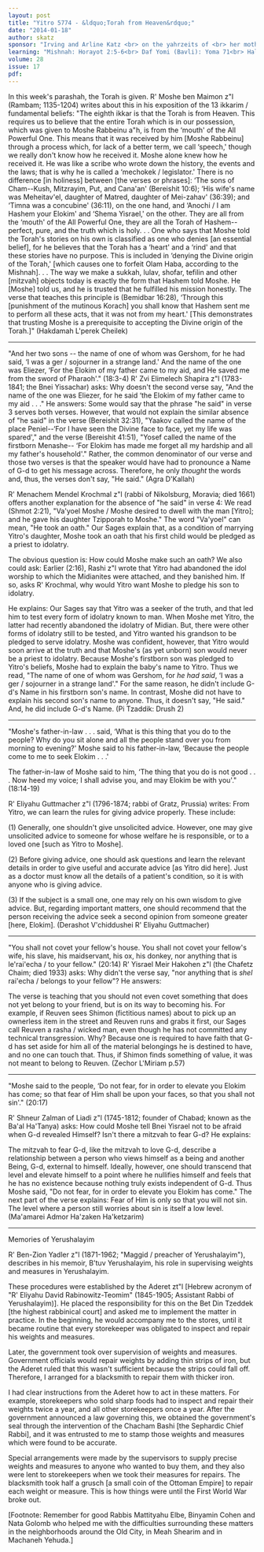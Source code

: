 ```yaml
---
layout: post
title: "Yitro 5774 - &ldquo;Torah from Heaven&rdquo;"
date: "2014-01-18"
author: skatz
sponsor: "Irving and Arline Katz <br> on the yahrzeits of <br> her mother Fradel bat Yaakov Shulim (Reiss) a\"h <br> and his father <br> Chaim Eliezer ben Avigdor Moshe Hakohen (Katz) a\"h"
learning: "Mishnah: Horayot 2:5-6<br> Daf Yomi (Bavli): Yoma 71<br> Halachah: Mishnah Berurah 328:8-10"
volume: 28
issue: 17
pdf: 
---
```


In this week's parashah, the Torah is given. R' Moshe ben Maimon z"l (Rambam; 1135-1204) writes about this in his exposition of the 13 ikkarim / fundamental beliefs: "The eighth ikkar is that the Torah is from Heaven. This requires us to believe that the entire Torah which is in our possession, which was given to Moshe Rabbeinu a"h, is from the &lsquo;mouth' of the All Powerful One. This means that it was received by him \[Moshe Rabbeinu\] through a process which, for lack of a better term, we call &lsquo;speech,' though we really don't know how he received it. Moshe alone knew how he received it. He was like a scribe who wrote down the history, the events and the laws; that is why he is called a &lsquo;mechokek / legislator.' There is no difference \[in holiness\] between \[the verses or phrases\]: &lsquo;The sons of Cham--Kush, Mitzrayim, Put, and Cana'an' (Bereishit 10:6); &lsquo;His wife's name was Meheitav'el, daughter of Matred, daughter of Mei-zahav' (36:39); and &lsquo;Timna was a concubine' (36:11), on the one hand, and &lsquo;Anochi / I am Hashem your Elokim' and &lsquo;Shema Yisrael,' on the other. They are all from the &lsquo;mouth' of the All Powerful One, they are all the Torah of Hashem--perfect, pure, and the truth which is holy. . . One who says that Moshe told the Torah's stories on his own is classified as one who denies \[an essential belief\], for he believes that the Torah has a &lsquo;heart' and a &lsquo;rind' and that these stories have no purpose. This is included in &lsquo;denying the Divine origin of the Torah,' \[which causes one to forfeit Olam Haba, according to the Mishnah\]. . . The way we make a sukkah, lulav, shofar, tefilin and other \[mitzvah\] objects today is exactly the form that Hashem told Moshe. He \[Moshe\] told us, and he is trusted that he fulfilled his mission honestly. The verse that teaches this principle is (Bemidbar 16:28), &lsquo;Through this \[punishment of the mutinous Korach\] you shall know that Hashem sent me to perform all these acts, that it was not from my heart.' \[This demonstrates that trusting Moshe is a prerequisite to accepting the Divine origin of the Torah.\]" (Hakdamah L'perek Cheilek)

*********

"And her two sons -- the name of one of whom was Gershom, for he had said, &lsquo;I was a ger / sojourner in a strange land.' And the name of the one was Eliezer, &lsquo;For the Elokim of my father came to my aid, and He saved me from the sword of Pharaoh'." (18:3-4) R' Zvi Elimelech Shapira z"l (1783-1841; the Bnei Yissachar) asks: Why doesn't the second verse say, "And the name of the one was Eliezer, for he said &lsquo;the Elokim of my father came to my aid . . ." He answers: Some would say that the phrase "he said" in verse 3 serves both verses. However, that would not explain the similar absence of "he said" in the verse (Bereishit 32:31), "Yaakov called the name of the place Peniel--&lsquo;For I have seen the Divine face to face, yet my life was spared'," and the verse (Bereishit 41:51), "Yosef called the name of the firstborn Menashe-- &lsquo;For Elokim has made me forget all my hardship and all my father's household'." Rather, the common denominator of our verse and those two verses is that the speaker would have had to pronounce a Name of G-d to get his message across. Therefore, he only *thought* the words and, thus, the verses don't say, "He said." (Agra D'Kallah)

R' Menachem Mendel Krochmal z"l (rabbi of Nikolsburg, Moravia; died 1661) offers another explanation for the absence of "he said" in verse 4: We read (Shmot 2:21), "Va'yoel Moshe / Moshe desired to dwell with the man \[Yitro\]; and he gave his daughter Tzipporah to Moshe." The word "Va'yoel" can mean, "He took an oath." Our Sages explain that, as a condition of marrying Yitro's daughter, Moshe took an oath that his first child would be pledged as a priest to idolatry.

The obvious question is: How could Moshe make such an oath? We also could ask: Earlier (2:16), Rashi z"l wrote that Yitro had abandoned the idol worship to which the Midianites were attached, and they banished him. If so, asks R' Krochmal, why would Yitro want Moshe to pledge his son to idolatry.

He explains: Our Sages say that Yitro was a seeker of the truth, and that led him to test every form of idolatry known to man. When Moshe met Yitro, the latter had recently abandoned the idolatry of Midian. But, there were other forms of idolatry still to be tested, and Yitro wanted his grandson to be pledged to serve idolatry. Moshe was confident, however, that Yitro would soon arrive at the truth and that Moshe's (as yet unborn) son would never be a priest to idolatry. Because Moshe's firstborn son was pledged to Yitro's beliefs, Moshe had to explain the baby's name to Yitro. Thus we read, "The name of one of whom was Gershom, for *he had said*, &lsquo;I was a ger / sojourner in a strange land'." For the same reason, he didn't include G-d's Name in his firstborn son's name. In contrast, Moshe did not have to explain his second son's name to anyone. Thus, it doesn't say, "He said." And, he did include G-d's Name. (Pi Tzaddik: Drush 2)

********

"Moshe's father-in-law . . . said, &lsquo;What is this thing that you do to the people? Why do you sit alone and all the people stand over you from morning to evening?' Moshe said to his father-in-law, &lsquo;Because the people come to me to seek Elokim . . .'

The father-in-law of Moshe said to him, &lsquo;The thing that you do is not good . . . Now heed my voice; I shall advise you, and may Elokim be with you'." (18:14-19)

R' Eliyahu Guttmacher z"l (1796-1874; rabbi of Gratz, Prussia) writes: From Yitro, we can learn the rules for giving advice properly. These include:

(1) Generally, one shouldn't give unsolicited advice. However, one may give unsolicited advice to someone for whose welfare he is responsible, or to a loved one \[such as Yitro to Moshe\].

(2) Before giving advice, one should ask questions and learn the relevant details in order to give useful and accurate advice \[as Yitro did here\]. Just as a doctor must know all the details of a patient's condition, so it is with anyone who is giving advice.

(3) If the subject is a small one, one may rely on his own wisdom to give advice. But, regarding important matters, one should recommend that the person receiving the advice seek a second opinion from someone greater \[here, Elokim\]. (Derashot V'chiddushei R' Eliyahu Guttmacher)

********

"You shall not covet your fellow's house. You shall not covet your fellow's wife, his slave, his maidservant, his ox, his donkey, nor anything that is le'rai'echa / to your fellow." (20:14) R' Yisrael Meir Hakohen z"l (the Chafetz Chaim; died 1933) asks: Why didn't the verse say, "nor anything that is *shel* rai'echa / belongs to your fellow"? He answers:

The verse is teaching that you should not even covet something that does not yet belong to your friend, but is on its way to becoming his. For example, if Reuven sees Shimon (fictitious names) about to pick up an ownerless item in the street and Reuven runs and grabs it first, our Sages call Reuven a rasha / wicked man, even though he has not committed any technical transgression. Why? Because one is required to have faith that G-d has set aside for him all of the material belongings he is destined to have, and no one can touch that. Thus, if Shimon finds something of value, it was not meant to belong to Reuven. (Zechor L'Miriam p.57)

********

"Moshe said to the people, &lsquo;Do not fear, for in order to elevate you Elokim has come; so that fear of Him shall be upon your faces, so that you shall not sin'." (20:17)

R' Shneur Zalman of Liadi z"l (1745-1812; founder of Chabad; known as the Ba'al Ha'Tanya) asks: How could Moshe tell Bnei Yisrael not to be afraid when G-d revealed Himself? Isn't there a mitzvah to fear G-d? He explains:

The mitzvah to fear G-d, like the mitzvah to love G-d, describe a relationship between a person who views himself as a being and another Being, G-d, external to himself. Ideally, however, one should transcend that level and elevate himself to a point where he nullifies himself and feels that he has no existence because nothing truly exists independent of G-d. Thus Moshe said, "Do not fear, for in order to elevate you Elokim has come." The next part of the verse explains: Fear of Him is only so that you will not sin. The level where a person still worries about sin is itself a low level. (Ma'amarei Admor Ha'zaken Ha'ketzarim)

********

Memories of Yerushalayim

R' Ben-Zion Yadler z"l (1871-1962; "Maggid / preacher of Yerushalayim"), describes in his memoir, B'tuv Yerushalayim, his role in supervising weights and measures in Yerushalayim.

These procedures were established by the Aderet zt"l \[Hebrew acronym of "R' Eliyahu David Rabinowitz-Teomim" (1845-1905; Assistant Rabbi of Yerushalayim)\]. He placed the responsibility for this on the Bet Din Tzeddek \[the highest rabbinical court\] and asked me to implement the matter in practice. In the beginning, he would accompany me to the stores, until it became routine that every storekeeper was obligated to inspect and repair his weights and measures.

Later, the government took over supervision of weights and measures. Government officials would repair weights by adding thin strips of iron, but the Aderet ruled that this wasn't sufficient because the strips could fall off. Therefore, I arranged for a blacksmith to repair them with thicker iron.

I had clear instructions from the Aderet how to act in these matters. For example, storekeepers who sold sharp foods had to inspect and repair their weights twice a year, and all other storekeepers once a year. After the government announced a law governing this, we obtained the government's seal through the intervention of the Chacham Bashi \[the Sephardic Chief Rabbi\], and it was entrusted to me to stamp those weights and measures which were found to be accurate.

Special arrangements were made by the supervisors to supply precise weights and measures to anyone who wanted to buy them, and they also were lent to storekeepers when we took their measures for repairs. The blacksmith took half a grusch \[a small coin of the Ottoman Empire\] to repair each weight or measure. This is how things were until the First World War broke out.

\[Footnote: Remember for good Rabbis Mattityahu Elbe, Binyamin Cohen and Nata Golomb who helped me with the difficulties surrounding these matters in the neighborhoods around the Old City, in Meah Shearim and in Machaneh Yehuda.\]

